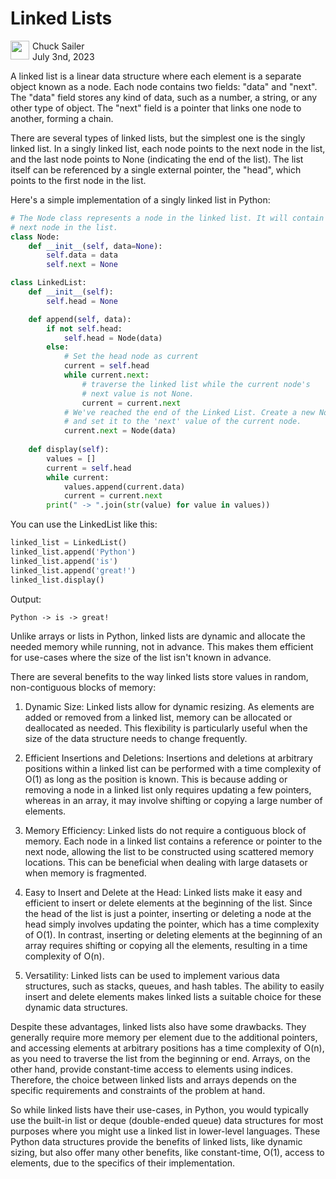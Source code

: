 # Linked Lists

<img src="https://chuxorg.github.io/cspy/docs/logo.svg" height="30" width="30" align="left" style="margin-right:5px"/> Chuck Sailer  
July 3nd, 2023


A linked list is a linear data structure where each element is a separate object known as a node. Each node contains two fields: "data" and "next". The "data" field stores any kind of data, such as a number, a string, or any other type of object. The "next" field is a pointer that links one node to another, forming a chain.

There are several types of linked lists, but the simplest one is the singly linked list. In a singly linked list, each node points to the next node in the list, and the last node points to None (indicating the end of the list). The list itself can be referenced by a single external pointer, the "head", which points to the first node in the list.

Here's a simple implementation of a singly linked list in Python:

```python
# The Node class represents a node in the linked list. It will contain a value and a pointer, called next, to the
# next node in the list.
class Node:
    def __init__(self, data=None):
        self.data = data
        self.next = None

class LinkedList:
    def __init__(self):
        self.head = None

    def append(self, data):
        if not self.head:
            self.head = Node(data)
        else:
            # Set the head node as current
            current = self.head
            while current.next:
                # traverse the linked list while the current node's 
                # next value is not None.
                current = current.next
            # We've reached the end of the Linked List. Create a new Node
            # and set it to the 'next' value of the current node.
            current.next = Node(data)
            
    def display(self):
        values = []
        current = self.head
        while current:
            values.append(current.data)
            current = current.next
        print(" -> ".join(str(value) for value in values))
```

You can use the LinkedList like this:

```python
linked_list = LinkedList()
linked_list.append('Python')
linked_list.append('is')
linked_list.append('great!')
linked_list.display()
```

Output:
```
Python -> is -> great!
```

Unlike arrays or lists in Python, linked lists are dynamic and allocate the needed memory while running, not in advance. This makes them efficient for use-cases where the size of the list isn't known in advance.

There are several benefits to the way linked lists store values in random, non-contiguous blocks of memory:

1. Dynamic Size: Linked lists allow for dynamic resizing. As elements are added or removed from a linked list, memory can be allocated or deallocated as needed. This flexibility is particularly useful when the size of the data structure needs to change frequently.

2. Efficient Insertions and Deletions: Insertions and deletions at arbitrary positions within a linked list can be performed with a time complexity of O(1) as long as the position is known. This is because adding or removing a node in a linked list only requires updating a few pointers, whereas in an array, it may involve shifting or copying a large number of elements.

3. Memory Efficiency: Linked lists do not require a contiguous block of memory. Each node in a linked list contains a reference or pointer to the next node, allowing the list to be constructed using scattered memory locations. This can be beneficial when dealing with large datasets or when memory is fragmented.

4. Easy to Insert and Delete at the Head: Linked lists make it easy and efficient to insert or delete elements at the beginning of the list. Since the head of the list is just a pointer, inserting or deleting a node at the head simply involves updating the pointer, which has a time complexity of O(1). In contrast, inserting or deleting elements at the beginning of an array requires shifting or copying all the elements, resulting in a time complexity of O(n).

5. Versatility: Linked lists can be used to implement various data structures, such as stacks, queues, and hash tables. The ability to easily insert and delete elements makes linked lists a suitable choice for these dynamic data structures.

Despite these advantages, linked lists also have some drawbacks. They generally require more memory per element due to the additional pointers, and accessing elements at arbitrary positions has a time complexity of O(n), as you need to traverse the list from the beginning or end. Arrays, on the other hand, provide constant-time access to elements using indices. Therefore, the choice between linked lists and arrays depends on the specific requirements and constraints of the problem at hand.

So while linked lists have their use-cases, in Python, you would typically use the built-in list or deque (double-ended queue) data structures for most purposes where you might use a linked list in lower-level languages. These Python data structures provide the benefits of linked lists, like dynamic sizing, but also offer many other benefits, like constant-time, O(1), access to elements, due to the specifics of their implementation.